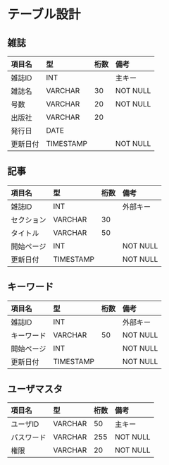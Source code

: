# テーブル設計

## 雑誌
|項目名		|型					|桁数|備考|
|:--|:--|:--|:--|
|雑誌ID		|INT||主キー|
|雑誌名		|VARCHAR		|30	|NOT NULL|
|号数		|VARCHAR		|20	|NOT NULL|
|出版社		|VARCHAR		|20	||
|発行日		|DATE				|		||
|更新日付	|TIMESTAMP	|		|NOT NULL|

## 記事
|項目名			|型					|桁数|備考|
|:--|:--|:--|:--|
|雑誌ID			|INT					|		|外部キー|
|セクション		|VARCHAR		|30	||
|タイトル			|VARCHAR		|50	||
|開始ページ	|INT					|		|NOT NULL|
|更新日付		|TIMESTAMP	|		|NOT NULL|

## キーワード
|項目名			|型					|桁数|備考|
|:--|:--|:--|:--|
|雑誌ID			|INT					|		|外部キー|
|キーワード		|VARCHAR		|50	|NOT NULL|
|開始ページ	|INT					|		|NOT NULL|
|更新日付		|TIMESTAMP	|		|NOT NULL|

## ユーザマスタ
|項目名		|型				|桁数|備考|
|:--|:--|:--|:--|
|ユーザID	|VARCHAR	|50	|主キー|
|パスワード	|VARCHAR	|255	|NOT NULL|
|権限		|VARCHAR	|20	|NOT NULL|
